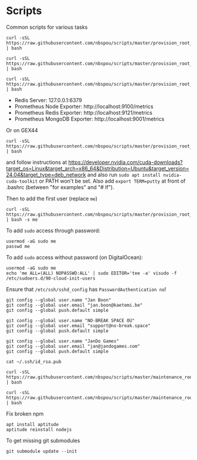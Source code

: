 # Scripts
Common scripts for various tasks

```
curl -sSL https://raw.githubusercontent.com/nbspou/scripts/master/provision_root_base.sh | bash
```

```
curl -sSL https://raw.githubusercontent.com/nbspou/scripts/master/provision_root_redis.sh | bash
```

```
curl -sSL https://raw.githubusercontent.com/nbspou/scripts/master/provision_root_dogcat.sh | bash
```

* Redis Server: 127.0.0.1:6379
* Prometheus Node Exporter: http://localhost:9100/metrics
* Prometheus Redis Exporter: http://localhost:9121/metrics
* Prometheus MongoDB Exporter: http://localhost:9001/metrics

Or on GEX44

```
curl -sSL https://raw.githubusercontent.com/nbspou/scripts/master/provision_root_base_gex44.sh | bash
```

and follow instructions at https://developer.nvidia.com/cuda-downloads?target_os=Linux&target_arch=x86_64&Distribution=Ubuntu&target_version=24.04&target_type=deb_network and also run `sudo apt install nvidia-cuda-toolkit` or PATH won't be set. Also add `export TERM=putty` at front of .bashrc (between "for examples" and "# If").

Then to add the first user (replace `me`)

```
curl -sSL https://raw.githubusercontent.com/nbspou/scripts/master/provision_root_adduser.sh | bash -s me
```

To add `sudo` access through password:

```
usermod -aG sudo me
passwd me
```

To add `sudo` access without password (on DigitalOcean):

```
usermod -aG sudo me
echo 'me ALL=(ALL) NOPASSWD:ALL' | sudo EDITOR='tee -a' visudo -f /etc/sudoers.d/90-cloud-init-users
```

Ensure that `/etc/ssh/sshd_config` has `PasswordAuthentication no`!

```
git config --global user.name "Jan Boon"
git config --global user.email "jan.boon@kaetemi.be"
git config --global push.default simple
```

```
git config --global user.name "NO-BREAK SPACE OÜ"
git config --global user.email "support@no-break.space"
git config --global push.default simple
```

```
git config --global user.name "JanDo Games"
git config --global user.email "jan@jandogames.com"
git config --global push.default simple
```

```
cat ~/.ssh/id_rsa.pub
```

```
curl -sSL https://raw.githubusercontent.com/nbspou/scripts/master/maintenance_root_redis.sh | bash
```

```
curl -sSL https://raw.githubusercontent.com/nbspou/scripts/master/maintenance_root_dogcat.sh | bash
```

Fix broken npm
```
apt install aptitude
aptitude reinstall nodejs
```

To get missing git submodules
```
git submodule update --init
```
